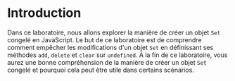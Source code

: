 # Introduction

Dans ce laboratoire, nous allons explorer la manière de créer un objet `Set` congelé en JavaScript. Le but de ce laboratoire est de comprendre comment empêcher les modifications d'un objet `Set` en définissant ses méthodes `add`, `delete` et `clear` sur `undefined`. À la fin de ce laboratoire, vous aurez une bonne compréhension de la manière de créer un objet `Set` congelé et pourquoi cela peut être utile dans certains scénarios.
